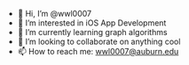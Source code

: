 - 👋 Hi, I’m @wwl0007
- 👀 I’m interested in iOS App Development
- 🌱 I’m currently learning graph algorithms
- 💞️ I’m looking to collaborate on anything cool
- 📫 How to reach me: wwl0007@auburn.edu

<!---
wwl0007/wwl0007 is a ✨ special ✨ repository because its `README.md` (this file) appears on your GitHub profile.
You can click the Preview link to take a look at your changes.
--->
